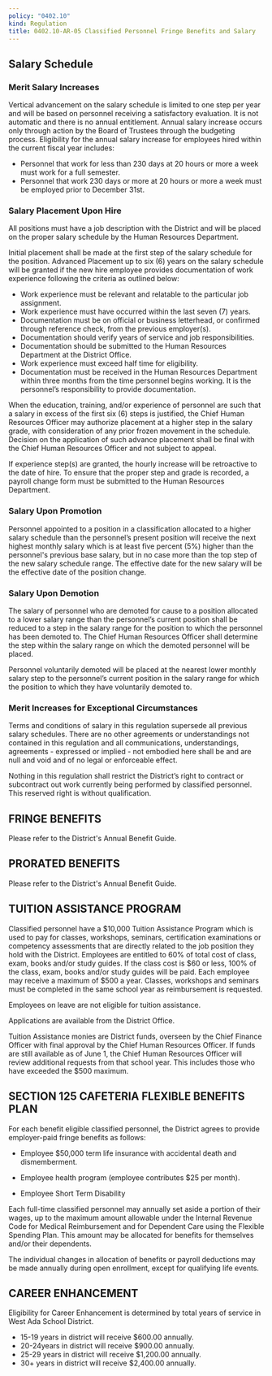 ```yaml
---
policy: "0402.10"
kind: Regulation
title: 0402.10-AR-05 Classified Personnel Fringe Benefits and Salary
---
```


## Salary Schedule

### Merit Salary Increases
Vertical advancement on the salary schedule is limited to one step per year and will be based on personnel receiving a satisfactory evaluation.  It is not automatic and there is no annual entitlement.  Annual salary increase occurs only through action by the Board of Trustees through the budgeting process.  Eligibility for the annual salary increase for employees hired within the current fiscal year includes:

- Personnel that work for less than 230 days at 20 hours or more a week must work for a full semester.
- Personnel that work 230 days or more at 20 hours or more a week must be employed prior to December 31st.

### Salary Placement Upon Hire
All positions must have a job description with the District and will be placed on the proper salary schedule by the Human Resources Department.

Initial placement shall be made at the first step of the salary schedule for the position.  Advanced Placement up to six (6) years on the salary schedule will be granted if the new hire employee provides documentation of work experience following the criteria as outlined below: 

- Work experience must be relevant and relatable to the particular job assignment.
- Work experience must have occurred within the last seven (7) years.
- Documentation must be on official or business letterhead, or confirmed through reference check, from the previous employer(s).
- Documentation should verify years of service and job responsibilities.
- Documentation should be submitted to the Human Resources Department at the District Office.
- Work experience must exceed half time for eligibility.
- Documentation must be received in the Human Resources Department within three months from the time personnel begins working. It is the personnel’s responsibility to provide documentation.

When the education, training, and/or experience of personnel are such that a salary in excess of the first six (6) steps is justified, the Chief Human Resources Officer may authorize placement at a higher step in the salary grade, with consideration of any prior frozen movement in the schedule.  Decision on the application of such advance placement shall be final with the Chief Human Resources Officer and not subject to appeal.

If experience step(s) are granted, the hourly increase will be retroactive to the date of hire. To ensure that the proper step and grade is recorded, a payroll change form must be submitted to the Human Resources Department.

### Salary Upon Promotion
Personnel appointed to a position in a classification allocated to a higher salary schedule than the personnel’s present position will receive the next highest monthly salary which is at least five percent (5%) higher than the personnel's previous base salary, but in no case more than the top step of the new salary schedule range. The effective date for the new salary will be the effective date of the position change. 

### Salary Upon Demotion
The salary of personnel who are demoted for cause to a position allocated to a lower salary range than the personnel’s current position shall be reduced to a step in the salary range for the position to which the personnel has been demoted to. The Chief Human Resources Officer shall determine the step within the salary range on which the demoted personnel will be placed.

Personnel voluntarily demoted will be placed at the nearest lower monthly salary step to the personnel’s current position in the salary range for which the position to which they have voluntarily demoted to. 

### Merit Increases for Exceptional Circumstances
Terms and conditions of salary in this regulation supersede all previous salary schedules. There are no other agreements or understandings not contained in this regulation and all communications, understandings, agreements - expressed or implied - not embodied here shall be and are null and void and of no legal or enforceable effect.

Nothing in this regulation shall restrict the District’s right to contract or subcontract out work currently being performed by classified personnel. This reserved right is without qualification.

## FRINGE BENEFITS
Please refer to the District's Annual Benefit Guide.

## PRORATED BENEFITS
Please refer to the District's Annual Benefit Guide.

## TUITION ASSISTANCE PROGRAM
Classified personnel have a $10,000 Tuition Assistance Program which is used to pay for classes, workshops, seminars, certification examinations or competency assessments that are directly related to the job position they hold with the District.  Employees are entitled to 60% of total cost of class, exam, books and/or study guides.  If the class cost is $60 or less, 100% of the class, exam, books and/or study guides will be paid.  Each employee may receive a maximum of $500 a year.  Classes, workshops and seminars must be completed in the same school year as reimbursement is requested. 
 
Employees on leave are not eligible for tuition assistance. 
 
Applications are available from the District Office.

Tuition Assistance monies are District funds, overseen by the Chief Finance Officer with final approval by the Chief Human Resources Officer.  If funds are still available as of June 1, the Chief Human Resources Officer will review additional requests from that school year.  This includes those who have exceeded the $500 maximum.

## SECTION 125 CAFETERIA FLEXIBLE BENEFITS PLAN
For each benefit eligible classified personnel, the District agrees to provide employer-paid fringe benefits as follows:

- Employee $50,000 term life insurance with accidental death and dismemberment.

- Employee health program (employee contributes $25 per month).

- Employee Short Term Disability

Each full-time classified personnel may annually set aside a portion of their wages, up to the maximum amount allowable under the Internal Revenue Code for Medical Reimbursement and for Dependent Care using the Flexible Spending Plan. This amount may be allocated for benefits for themselves and/or their dependents.

The individual changes in allocation of benefits or payroll deductions may be made annually during open enrollment, except for qualifying life events.

## CAREER ENHANCEMENT

Eligibility for Career Enhancement is determined by total years of service in West Ada School District.
- 15-19 years in district will receive $600.00 annually.
- 20-24years in district will receive $900.00 annually.
- 25-29 years in district will receive $1,200.00 annually.
- 30+ years in district will receive $2,400.00 annually.
